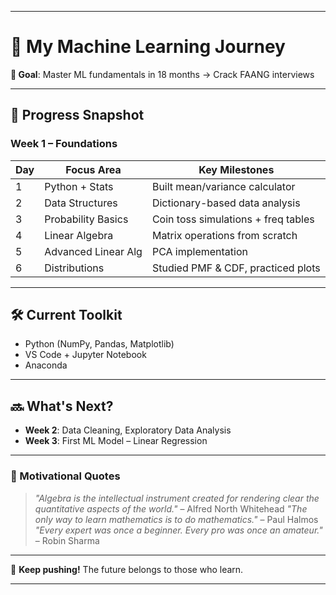 
---

# 🚀 My Machine Learning Journey

**🎯 Goal**: Master ML fundamentals in 18 months → Crack FAANG interviews

---

## 📅 Progress Snapshot

### **Week 1 – Foundations**

| Day | Focus Area          | Key Milestones                      |
| --- | ------------------- | ----------------------------------- |
| 1   | Python + Stats      | Built mean/variance calculator      |
| 2   | Data Structures     | Dictionary-based data analysis      |
| 3   | Probability Basics  | Coin toss simulations + freq tables |
| 4   | Linear Algebra      | Matrix operations from scratch      |
| 5   | Advanced Linear Alg | PCA implementation                  |
| 6   | Distributions       | Studied PMF & CDF, practiced plots  |

---

## 🛠️ Current Toolkit

* Python (NumPy, Pandas, Matplotlib)
* VS Code + Jupyter Notebook
* Anaconda

---

## 🔜 What's Next?

* **Week 2**: Data Cleaning, Exploratory Data Analysis
* **Week 3**: First ML Model – Linear Regression

---

### 💬 Motivational Quotes

> *"Algebra is the intellectual instrument created for rendering clear the quantitative aspects of the world."* – Alfred North Whitehead
> *"The only way to learn mathematics is to do mathematics."* – Paul Halmos
> *"Every expert was once a beginner. Every pro was once an amateur."* – Robin Sharma

---

🚀 **Keep pushing!** The future belongs to those who learn.

---
